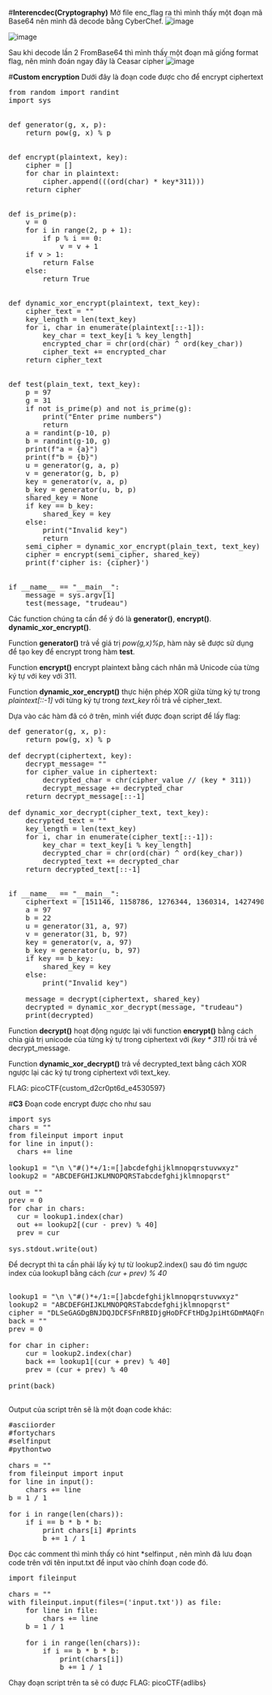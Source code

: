 #**Interencdec(Cryptography)**
Mở file enc_flag ra thì mình thấy một đoạn mã Base64 nên mình đã decode bằng CyberChef.
![image](https://github.com/hoahangsau/CTF2024.md/assets/153940762/f82c7190-be93-4a60-b26a-d956eba78f19)

![image](https://github.com/hoahangsau/CTF2024.md/assets/153940762/ef258e10-7e6e-4503-b953-d3ffa5a858f9)

Sau khi decode lần 2 FromBase64 thì mình thấy một đoạn mã giống format flag, nên mình đoán ngay đây là Ceasar cipher
![image](https://github.com/hoahangsau/CTF2024.md/assets/153940762/5e6bc33a-8b01-43c8-9dbc-df0ea4d6821d)

#**Custom encryption**
Dưới đây là đoạn code được cho để encrypt ciphertext 
<pre>
from random import randint
import sys


def generator(g, x, p):
    return pow(g, x) % p


def encrypt(plaintext, key):
    cipher = []
    for char in plaintext:
        cipher.append(((ord(char) * key*311)))
    return cipher


def is_prime(p):
    v = 0
    for i in range(2, p + 1):
        if p % i == 0:
            v = v + 1
    if v > 1:
        return False
    else:
        return True


def dynamic_xor_encrypt(plaintext, text_key):
    cipher_text = ""
    key_length = len(text_key)
    for i, char in enumerate(plaintext[::-1]):
        key_char = text_key[i % key_length]
        encrypted_char = chr(ord(char) ^ ord(key_char))
        cipher_text += encrypted_char
    return cipher_text


def test(plain_text, text_key):
    p = 97
    g = 31
    if not is_prime(p) and not is_prime(g):
        print("Enter prime numbers")
        return
    a = randint(p-10, p)
    b = randint(g-10, g)
    print(f"a = {a}")
    print(f"b = {b}")
    u = generator(g, a, p)
    v = generator(g, b, p)
    key = generator(v, a, p)
    b_key = generator(u, b, p)
    shared_key = None
    if key == b_key:
        shared_key = key
    else:
        print("Invalid key")
        return
    semi_cipher = dynamic_xor_encrypt(plain_text, text_key)
    cipher = encrypt(semi_cipher, shared_key)
    print(f'cipher is: {cipher}')


if __name__ == "__main__":
    message = sys.argv[1]
    test(message, "trudeau")
</pre>
Các function chúng ta cần để ý đó là **generator()**, **encrypt()**. **dynamic_xor_encrypt()**.

Function **generator()** trả về giá trị _pow(g,x)%p_, hàm này sẽ được sử dụng để tạo key để encrypt trong hàm **test**.

Function **encrypt()** encrypt plaintext bằng cách nhân mã Unicode của từng ký tự với key với 311.

Function **dynamic_xor_encrypt()** thực hiện phép XOR giữa từng ký tự trong _plaintext[::-1]_ với từng ký tự trong _text_key_ rồi trả về cipher_text.

Dựa vào các hàm đã có ở trên, mình viết được đoạn script để lấy flag:
<pre>
def generator(g, x, p):
    return pow(g, x) % p

def decrypt(ciphertext, key):
    decrypt_message= ""
    for cipher_value in ciphertext:
        decrypted_char = chr(cipher_value // (key * 311))
        decrypt_message += decrypted_char  
    return decrypt_message[::-1]

def dynamic_xor_decrypt(cipher_text, text_key):
    decrypted_text = ""
    key_length = len(text_key)
    for i, char in enumerate(cipher_text[::-1]):
        key_char = text_key[i % key_length]
        decrypted_char = chr(ord(char) ^ ord(key_char))
        decrypted_text += decrypted_char
    return decrypted_text[::-1] 


if __name__ == "__main__":
    ciphertext = [151146, 1158786, 1276344, 1360314, 1427490, 1377108, 1074816, 1074816, 386262, 705348, 0, 1393902, 352674, 83970, 1141992, 0, 369468, 1444284, 16794, 1041228, 403056, 453438, 100764, 100764, 285498, 100764, 436644, 856494, 537408, 822906, 436644, 117558, 201528, 285498]
    a = 97
    b = 22
    u = generator(31, a, 97)
    v = generator(31, b, 97)
    key = generator(v, a, 97)
    b_key = generator(u, b, 97)
    if key == b_key:
        shared_key = key
    else:
        print("Invalid key")    
    
    message = decrypt(ciphertext, shared_key)
    decrypted = dynamic_xor_decrypt(message, "trudeau")
    print(decrypted)
</pre>

Function **decrypt()** hoạt động ngược lại với function **encrypt()** bằng cách chia giá trị unicode của từng ký tự trong ciphertext với _(key * 311)_ rồi trả về decrypt_message.

Function **dynamic_xor_decrypt()** trả về decrypted_text bằng cách XOR ngược lại các ký tự trong ciphertext với text_key.

FLAG: picoCTF{custom_d2cr0pt6d_e4530597}

#**C3**
Đoạn code encrypt được cho như sau
<pre>
import sys
chars = ""
from fileinput import input
for line in input():
  chars += line

lookup1 = "\n \"#()*+/1:=[]abcdefghijklmnopqrstuvwxyz"
lookup2 = "ABCDEFGHIJKLMNOPQRSTabcdefghijklmnopqrst"

out = ""
prev = 0
for char in chars:
  cur = lookup1.index(char)
  out += lookup2[(cur - prev) % 40]
  prev = cur

sys.stdout.write(out)
</pre> 

Để decrypt thì ta cần phải lấy ký tự từ lookup2.index() sau đó tìm ngược index của lookup1 bằng cách _(cur + prev) % 40_
<pre>

lookup1 = "\n \"#()*+/1:=[]abcdefghijklmnopqrstuvwxyz"
lookup2 = "ABCDEFGHIJKLMNOPQRSTabcdefghijklmnopqrst"
cipher = "DLSeGAGDgBNJDQJDCFSFnRBIDjgHoDFCFtHDgJpiHtGDmMAQFnRBJKkBAsTMrsPSDDnEFCFtIbEDtDCIbFCFtHTJDKerFldbFObFCFtLBFkBAAAPFnRBJGEkerFlcPgKkImHnIlATJDKbTbFOkdNnsgbnJRMFnRBNAFkBAAAbrcbTKAkOgFpOgFpOpkBAAAAAAAiClFGIPFnRBaKliCgClFGtIBAAAAAAAOgGEkImHnIl"
back = ""
prev = 0

for char in cipher:
    cur = lookup2.index(char)
    back += lookup1[(cur + prev) % 40]
    prev = (cur + prev) % 40

print(back)

</pre>

Output của script trên sẽ là một đoạn code khác:
<pre>
#asciiorder
#fortychars
#selfinput
#pythontwo

chars = ""
from fileinput import input
for line in input():
    chars += line
b = 1 / 1

for i in range(len(chars)):
    if i == b * b * b:
        print chars[i] #prints
        b += 1 / 1
</pre>

Đọc các comment thì mình thấy có hint *selfinput , nên mình đã lưu đoạn code trên với tên input.txt để input vào chính đoạn code đó.
<pre>
import fileinput

chars = ""
with fileinput.input(files=('input.txt')) as file:
    for line in file:
        chars += line
    b = 1 / 1

    for i in range(len(chars)):
        if i == b * b * b:
            print(chars[i])  
            b += 1 / 1
</pre>

Chạy đoạn script trên ta sẽ có được FLAG: picoCTF{adlibs}
